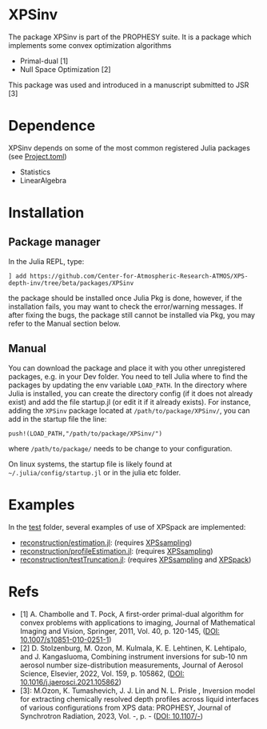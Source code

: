 # XPSinv

The package XPSinv is part of the PROPHESY suite. It is a package which implements some convex optimization algorithms

 - Primal-dual [1]
 - Null Space Optimization [2]

This package was used and introduced in a manuscript submitted to JSR [3]

# Dependence

XPSinv depends on some of the most common registered Julia packages (see [Project.toml](Project.toml))
 - Statistics
 - LinearAlgebra


# Installation

## Package manager

In the Julia REPL, type:

```
] add https://github.com/Center-for-Atmospheric-Research-ATMOS/XPS-depth-inv/tree/beta/packages/XPSinv
```

the package should be installed once Julia Pkg is done, however, if the installation fails, you may want to check the error/warning messages. If after fixing the bugs, the package still cannot be installed via Pkg, you may refer to the Manual section below.

## Manual

You can download the package and place it with you other unregistered packages, e.g. in your Dev folder.
You need to tell Julia where to find the packages by updating the env variable `LOAD_PATH`. In the directory where Julia is installed, you can create the directory config (if it does not already exist) and add the file startup.jl (or edit it if it already exists). For instance, adding the `XPSinv` package located at `/path/to/package/XPSinv/`, you can add in the startup file the line:

`push!(LOAD_PATH,"/path/to/package/XPSinv/")`

where `/path/to/package/` needs to be change to your configuration.


On linux systems, the startup file is likely found at `~/.julia/config/startup.jl` or in the julia etc folder.



# Examples

In the [test](../../test/) folder, several examples of use of XPSpack are implemented:

 - [reconstruction/estimation.jl](../../test/reconstruction/estimation.jl): (requires [XPSsampling](../XPSsampling/))
 - [reconstruction/profileEstimation.jl](../../test/reconstruction/profileEstimation.jl): (requires [XPSsampling](../XPSsampling/))
 - [reconstruction/testTruncation.jl](../../test/reconstruction/testTruncation.jl): (requires [XPSsampling](../XPSsampling/) and [XPSpack](../XPSpack/))


# Refs

- [1] A. Chambolle and T. Pock, A first-order primal-dual algorithm for convex problems with applications to imaging, Journal of Mathematical Imaging and Vision, Springer, 2011, Vol. 40, p. 120-145, ([DOI: 10.1007/s10851-010-0251-1](https://www.doi.org/10.1007/s10851-010-0251-1))
- [2] D. Stolzenburg, M. Ozon, M. Kulmala, K. E. Lehtinen, K. Lehtipalo, and J. Kangasluoma, Combining instrument inversions for sub-10 nm aerosol number size-distribution measurements, Journal of Aerosol Science, Elsevier, 2022, Vol. 159, p. 105862, ([DOI: 10.1016/j.jaerosci.2021.105862](https://www.doi.org/10.1016/j.jaerosci.2021.105862))
- [3]: M.Ozon, K. Tumashevich, J. J. Lin and N. L. Prisle , Inversion model for extracting chemically resolved depth profiles across liquid interfaces of various configurations from XPS data: PROPHESY, Journal of Synchrotron Radiation, 2023, Vol. -, p. - ([DOI: 10.1107/-](https://www.doi.org/10.1107/-))
